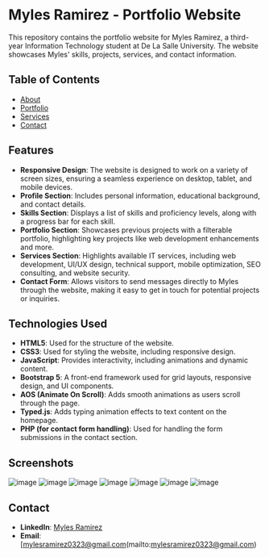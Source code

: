 # Myles Ramirez - Portfolio Website

This repository contains the portfolio website for Myles Ramirez, a third-year Information Technology student at De La Salle University. The website showcases Myles' skills, projects, services, and contact information.

## Table of Contents

- [About](#about)
- [Portfolio](#portfolio)
- [Services](#services)
- [Contact](#contact)

## Features

- **Responsive Design**: The website is designed to work on a variety of screen sizes, ensuring a seamless experience on desktop, tablet, and mobile devices.
- **Profile Section**: Includes personal information, educational background, and contact details.
- **Skills Section**: Displays a list of skills and proficiency levels, along with a progress bar for each skill.
- **Portfolio Section**: Showcases previous projects with a filterable portfolio, highlighting key projects like web development enhancements and more.
- **Services Section**: Highlights available IT services, including web development, UI/UX design, technical support, mobile optimization, SEO consulting, and website security.
- **Contact Form**: Allows visitors to send messages directly to Myles through the website, making it easy to get in touch for potential projects or inquiries.

## Technologies Used

- **HTML5**: Used for the structure of the website.
- **CSS3**: Used for styling the website, including responsive design.
- **JavaScript**: Provides interactivity, including animations and dynamic content.
- **Bootstrap 5**: A front-end framework used for grid layouts, responsive design, and UI components.
- **AOS (Animate On Scroll)**: Adds smooth animations as users scroll through the page.
- **Typed.js**: Adds typing animation effects to text content on the homepage.
- **PHP (for contact form handling)**: Used for handling the form submissions in the contact section.
  
## Screenshots
![image](https://github.com/user-attachments/assets/81664e7f-3e7d-4a8d-8a3d-3a2db1822db9)
![image](https://github.com/user-attachments/assets/e2fa6a15-57e9-483d-80d6-a666ac992327)
![image](https://github.com/user-attachments/assets/b193c75c-bf65-4928-a13a-c691a0d2022d)
![image](https://github.com/user-attachments/assets/d7fa6c86-52ec-49c3-9714-5229efc58b78)
![image](https://github.com/user-attachments/assets/52c8f41c-8861-4c95-a820-44893e465096)
![image](https://github.com/user-attachments/assets/1da6bca9-83ac-4810-8d5e-b7dc5041ddf8)
![image](https://github.com/user-attachments/assets/13ff1d81-cca7-461e-9828-8f4e650c4216)

## Contact

* **LinkedIn**: [Myles Ramirez](https://www.linkedin.com/in/myles-ramirez-6b29a632b/)
* **Email**: [mylesramirez0323@gmail.com(mailto:mylesramirez0323@gmail.com)
